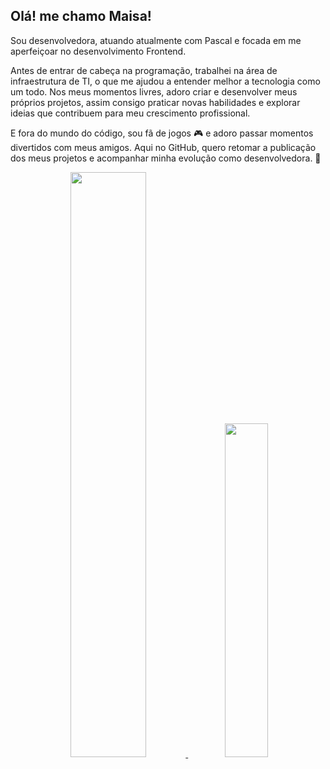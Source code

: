 ## Olá! me chamo Maisa!
  Sou desenvolvedora, atuando atualmente com Pascal e focada em me aperfeiçoar no desenvolvimento Frontend.

  Antes de entrar de cabeça na programação, trabalhei na área de infraestrutura de TI, o que me ajudou a entender melhor a tecnologia como um todo.
Nos meus momentos livres, adoro criar e desenvolver meus próprios projetos, assim consigo praticar novas habilidades e explorar ideias que contribuem para meu crescimento profissional.

  E fora do mundo do código, sou fã de jogos 🎮 e adoro passar momentos divertidos com meus amigos.
Aqui no GitHub, quero retomar a publicação dos meus projetos e acompanhar minha evolução como desenvolvedora. 🚀

<div align="center">
  <a href="https://github.com/MaisaSilvac">
  <img  width="49%" src="https://github-readme-stats.vercel.app/api?username=MaisaSilvac&show_icons=true&theme=dracula&include_all_commits=true&count_private=true"/>
  <img  width="37%" src="https://github-readme-stats.vercel.app/api/top-langs/?username=MaisaSilvac&layout=compact&langs_count=7&theme=dracula"/>
</div>
  


